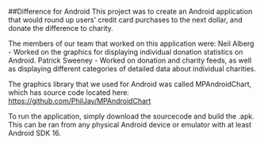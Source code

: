 ##Difference for Android
This project was to create an Android application that would round up users' credit card purchases to the next dollar, and donate the difference to charity.

The members of our team that worked on this application were:
Neil Alberg - Worked on the graphics for displaying individual donation statistics on Android. 
Patrick Sweeney - Worked on donation and charity feeds, as well as displaying different categories of detailed data about individual charities.

The graphics library that we used for Android was called MPAndroidChart, which has source code located here:
https://github.com/PhilJay/MPAndroidChart

To run the application, simply download the sourcecode and build the .apk. This can be ran from any physical Android device or emulator with at least Android SDK 16.
